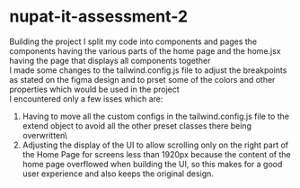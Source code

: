 # nupat-it-assessment-2
Building the project I split my code into components and pages the components having the various parts of the home page and the home.jsx having the page that displays all components together\
I made some changes to the tailwind.config.js file to adjust the breakpoints as stated on the figma design and to prset some of the colors and other properties which would be used in the project\
I encountered only a few isses which are:
1. Having to move all the custom configs in the tailwind.config.js file to the extend object to avoid all the other preset classes there being overwritten\
2. Adjusting the display of the UI to allow scrolling only on the right part of the Home Page for screens less than 1920px because the content of the home page overflowed when building the UI, so this makes for a good user experience and also keeps the original design.

